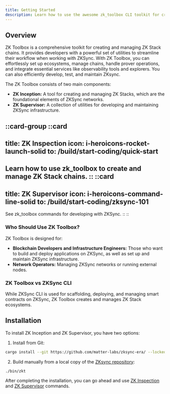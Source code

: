 ```yaml
---
title: Getting Started
description: Learn how to use the awesome zk_toolbox CLI toolkit for creating and managing ZK Stack Chains.
---
```


## Overview
ZK Toolbox is a comprehensive toolkit for creating and managing ZK Stack chains. It provides developers with a powerful set of utilities to streamline their workflow when working with ZKSync. With ZK Toolbox, you can effortlessly set up ecosystems, manage chains, handle prover operations, and integrate essential services like observability tools and explorers. You can also efficiently develop, test, and maintain ZKsync.

The ZK Toolbox consists of two main components:

- **ZK Inception:** A tool for creating and managing ZK Stacks, which are the foundational elements of ZKSync networks.
- **ZK Supervisor:** A collection of utilities for developing and maintaining ZKSync infrastructure.

::card-group
  ::card
  ---
  title: ZK Inspection
  icon: i-heroicons-rocket-launch-solid
  to: /build/start-coding/quick-start
  ---
  Learn how to use zk_toolbox to create and manage ZK Stack chains.
  ::
  ::card
  ---
  title: ZK Supervisor
  icon: i-heroicons-command-line-solid
  to: /build/start-coding/zksync-101
  ---
  See zk_toolbox commands for developing with ZKSync.
  ::
::

### Who Should Use ZK Toolbox?
ZK Toolbox is designed for:

- **Blockchain Developers and Infrastructure Engineers:** Those who want to build and deploy applications on ZKSync, as well as set up and maintain ZKSync infrastructure.
- **Network Operators:** Managing ZKSync networks or running external nodes.

### ZK Toolbox vs ZKSync CLI

While ZKSync CLI is used for scaffolding, deploying, and managing smart contracts on ZKSync, ZK Toolbox creates and manages ZK Stack ecosystems.

## Installation

To install ZK Inception and ZK Supervisor, you have two options:

1. Install from Git:

```bash
cargo install --git https://github.com/matter-labs/zksync-era/ --locked zk_inception zk_supervisor --force
```

2. Build manually from a local copy of the [ZKsync repository](https://github.com/matter-labs/zksync-era/):

```bash
./bin/zkt
```

After completing the installation, you can go ahead and use [ZK Inspection](/build/zk-toolbox/zk-inspection) and [ZK Supervisor](/build/zk-toolbox/zk-supervisor) commands.